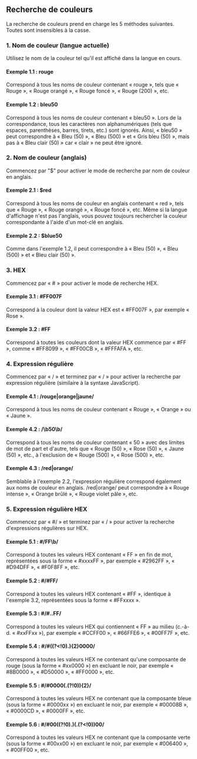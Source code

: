 ## Recherche de couleurs

La recherche de couleurs prend en charge les 5 méthodes suivantes. Toutes sont insensibles à la casse.

### 1. Nom de couleur (langue actuelle)

Utilisez le nom de la couleur tel qu'il est affiché dans la langue en cours.

#### Exemple 1.1 : rouge

Correspond à tous les noms de couleur contenant « rouge », tels que « Rouge », « Rouge orangé », « Rouge foncé », « Rouge (200) », etc.

#### Exemple 1.2 : bleu50

Correspond à tous les noms de couleur contenant « bleu50 ». Lors de la correspondance, tous les caractères non alphanumériques (tels que espaces, parenthèses, barres, tirets, etc.) sont ignorés. Ainsi, « bleu50 » peut correspondre à « Bleu (50) », « Bleu (500) » et « Gris bleu (50) », mais pas à « Bleu clair (50) » car « clair » ne peut être ignoré.

### 2. Nom de couleur (anglais)

Commencez par "$" pour activer le mode de recherche par nom de couleur en anglais.

#### Exemple 2.1 : $red

Correspond à tous les noms de couleur en anglais contenant « red », tels que « Rouge », « Rouge orangé », « Rouge foncé », etc. Même si la langue d'affichage n'est pas l'anglais, vous pouvez toujours rechercher la couleur correspondante à l'aide d'un mot-clé en anglais.

#### Exemple 2.2 : $blue50

Comme dans l'exemple 1.2, il peut correspondre à « Bleu (50) », « Bleu (500) » et « Bleu clair (50) ».

### 3. HEX

Commencez par « # » pour activer le mode de recherche HEX.

#### Exemple 3.1 : #FF007F

Correspond à la couleur dont la valeur HEX est « #FF007F », par exemple « Rose ».

#### Exemple 3.2 : #FF

Correspond à toutes les couleurs dont la valeur HEX commence par « #FF », comme « #FF8099 », « #FF00CB », « #FFFAFA », etc.

### 4. Expression régulière

Commencez par « / » et terminez par « / » pour activer la recherche par expression régulière (similaire à la syntaxe JavaScript).

#### Exemple 4.1 : /rouge|orange|jaune/

Correspond à tous les noms de couleur contenant « Rouge », « Orange » ou « Jaune ».

#### Exemple 4.2 : /\b50\b/

Correspond à tous les noms de couleur contenant « 50 » avec des limites de mot de part et d'autre, tels que « Rouge (50) », « Rose (50) », « Jaune (50) », etc., à l'exclusion de « Rouge (500) », « Rose (500) », etc.

#### Exemple 4.3 : /red|orange/

Semblable à l'exemple 2.2, l'expression régulière correspond également aux noms de couleur en anglais. /red|orange/ peut correspondre à « Rouge intense », « Orange brûlé », « Rouge violet pâle », etc.

### 5. Expression régulière HEX

Commencez par « #/ » et terminez par « / » pour activer la recherche d'expressions régulières sur HEX.

#### Exemple 5.1 : #/FF\b/

Correspond à toutes les valeurs HEX contenant « FF » en fin de mot, représentées sous la forme « #xxxxFF », par exemple « #2962FF », « #D94DFF », « #F0F8FF », etc.

#### Exemple 5.2 : #/#FF/

Correspond à toutes les valeurs HEX contenant « #FF », identique à l'exemple 3.2, représentées sous la forme « #FFxxxx ».

#### Exemple 5.3 : #/#..FF/

Correspond à toutes les valeurs HEX qui contiennent « FF » au milieu (c.-à-d. « #xxFFxx »), par exemple « #CCFF00 », « #66FFE6 », « #00FF7F », etc.

#### Exemple 5.4 : #/#((?<!0).){2}0000/

Correspond à toutes les valeurs HEX ne contenant qu'une composante de rouge (sous la forme « #xx0000 ») en excluant le noir, par exemple « #8B0000 », « #D50000 », « #FF0000 », etc.

#### Exemple 5.5 : #/#0000(.(?!0)){2}/

Correspond à toutes les valeurs HEX ne contenant que la composante bleue (sous la forme « #0000xx ») en excluant le noir, par exemple « #00008B », « #0000CD », « #0000FF », etc.

#### Exemple 5.6 : #/#00((?!0).)(.(?<!0))00/

Correspond à toutes les valeurs HEX ne contenant que la composante verte (sous la forme « #00xx00 ») en excluant le noir, par exemple « #006400 », « #00FF00 », etc.